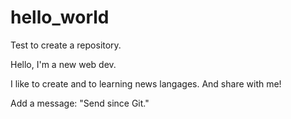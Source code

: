 # hello_world
Test to create a repository.

Hello, I'm a new web dev.

I like to create and to learning news langages. And share with me!

Add a message: "Send since Git."
